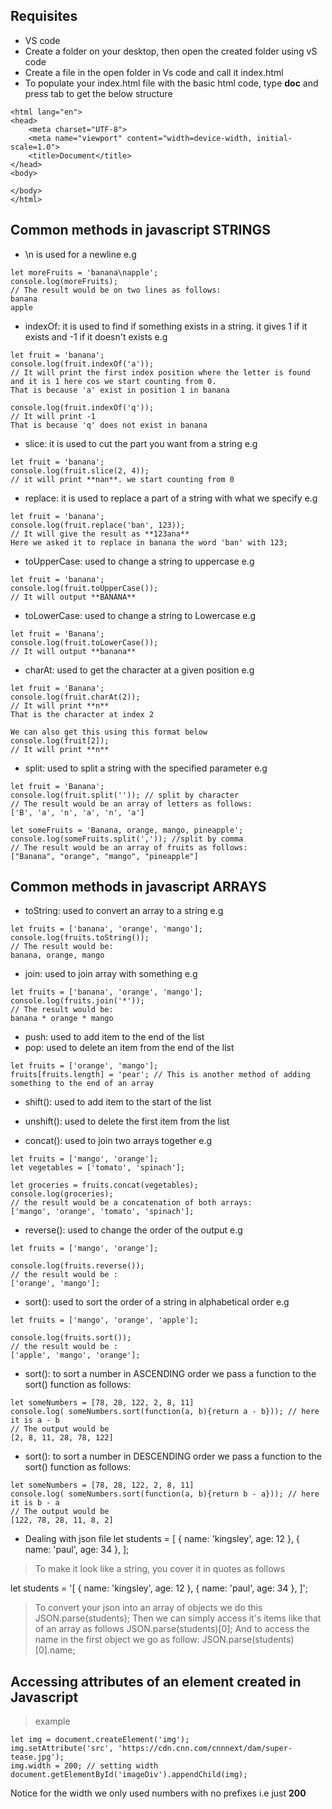 ## Requisites

* VS code
* Create a folder on your desktop, then open the created folder using vS code
* Create a file in the open folder in Vs code and call it index.html
* To populate your index.html file with the basic html code, type **doc** and press tab to get the below structure
```
<html lang="en">
<head>
    <meta charset="UTF-8">
    <meta name="viewport" content="width=device-width, initial-scale=1.0">
    <title>Document</title>
</head>
<body>
    
</body>
</html>
```
## Common methods in javascript STRINGS
* \n is used for a newline e.g 
```
let moreFruits = 'banana\napple';
console.log(moreFruits);
// The result would be on two lines as follows:
banana
apple
```

* indexOf:  it is used to find if something exists in a string. it gives 1 if it exists and -1 if it doesn't exists e.g

```
let fruit = 'banana';
console.log(fruit.indexOf('a'));
// It will print the first index position where the letter is found and it is 1 here cos we start counting from 0.
That is because 'a' exist in position 1 in banana

console.log(fruit.indexOf('q'));
// It will print -1
That is because 'q' does not exist in banana
```
* slice: it is used to cut the part you want from a string e.g
```
let fruit = 'banana';
console.log(fruit.slice(2, 4));
// it will print **nan**. we start counting from 0
```

* replace: it is used to replace a part of a string with what we specify e.g

```
let fruit = 'banana';
console.log(fruit.replace('ban', 123));
// It will give the result as **123ana**
Here we asked it to replace in banana the word 'ban' with 123;
```

* toUpperCase: used to change a string to uppercase e.g

```
let fruit = 'banana';
console.log(fruit.toUpperCase());
// It will output **BANANA**
```

* toLowerCase: used to change a string to Lowercase e.g

```
let fruit = 'Banana';
console.log(fruit.toLowerCase());
// It will output **banana**
```

* charAt: used to get the character at a given position e.g

```
let fruit = 'Banana';
console.log(fruit.charAt(2));
// It will print **n**
That is the character at index 2

We can also get this using this format below
console.log(fruit[2]);
// It will print **n**
```

* split: used to split a string with the specified parameter e.g
```
let fruit = 'Banana';
console.log(fruit.split('')); // split by character
// The result would be an array of letters as follows:
['B', 'a', 'n', 'a', 'n', 'a']

let someFruits = 'Banana, orange, mango, pineapple';
console.log(someFruits.split(',')); //split by comma
// The result would be an array of fruits as follows:
["Banana", "orange", "mango", "pineapple"]
```
## Common methods in javascript ARRAYS

* toString: used to convert an array to a string e.g

```
let fruits = ['banana', 'orange', 'mango'];
console.log(fruits.toString());
// The result would be:
banana, orange, mango
```

* join: used to join array with something e.g
```
let fruits = ['banana', 'orange', 'mango'];
console.log(fruits.join('*'));
// The result would be:
banana * orange * mango
```

* push: used to add item to the end of the list
* pop: used to delete an item from the end of the list

```
let fruits = ['orange', 'mango'];
fruits[fruits.length] = 'pear'; // This is another method of adding something to the end of an array
```

* shift(): used to add item to the start of the list
* unshift(): used to delete the first item from the list

* concat(): used to join two arrays together e.g

```
let fruits = ['mango', 'orange'];
let vegetables = ['tomato', 'spinach'];

let groceries = fruits.concat(vegetables);
console.log(groceries);
// the result would be a concatenation of both arrays:
['mango', 'orange', 'tomato', 'spinach'];
```

* reverse(): used to change the order of the output e.g

```
let fruits = ['mango', 'orange'];

console.log(fruits.reverse());
// the result would be :
['orange', 'mango'];
```

* sort(): used to sort the order  of a string in alphabetical order e.g

```
let fruits = ['mango', 'orange', 'apple'];

console.log(fruits.sort());
// the result would be :
['apple', 'mango', 'orange'];
```

* sort(): to sort a number in ASCENDING order we pass a function to the sort() function as follows:

```
let someNumbers = [78, 28, 122, 2, 8, 11]
console.log( someNumbers.sort(function(a, b){return a - b})); // here it is a - b
// The output would be
[2, 8, 11, 28, 78, 122]
```


* sort(): to sort a number in DESCENDING order we pass a function to the sort() function as follows:

```
let someNumbers = [78, 28, 122, 2, 8, 11]
console.log( someNumbers.sort(function(a, b){return b - a})); // here it is b - a
// The output would be
[122, 78, 28, 11, 8, 2]
```

* Dealing with json file
let students = [
    {
        name: 'kingsley',
        age: 12
    },
     {
        name: 'paul',
        age: 34
    },
];

> To make it look like a string, you cover it in quotes as follows

let students = '[
    {
        name: 'kingsley',
        age: 12
    },
     {
        name: 'paul',
        age: 34
    },
]';

> To convert your json into an array of objects we do this
JSON.parse(students);
Then we can simply access it's items like that of an array as follows
JSON.parse(students)[0];
And to access the name in the first object we go as follow:
JSON.parse(students)[0].name;

## Accessing attributes of an element created in Javascript
> example

```
let img = document.createElement('img');
img.setAttribute('src', 'https://cdn.cnn.com/cnnnext/dam/super-tease.jpg');
img.width = 200; // setting width
document.getElementById('imageDiv').appendChild(img);
```
Notice for the width we only used numbers with no prefixes i.e just **200**
